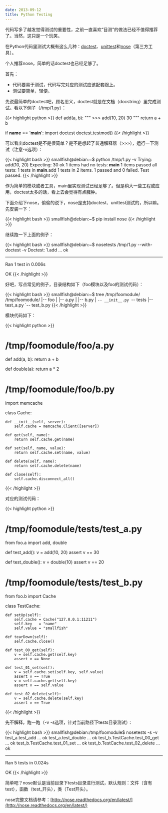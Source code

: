 ```yaml
---
date: 2013-09-12
title: Python Testing
---
```


代码写多了越发觉得测试的重要性，之前一直喜欢“目测”的做法已经不值得推荐了。当然，这只是一个玩笑。

在Python代码里测试大概有这么几种：[doctest](http://docs.python.org/2/library/doctest.html)、[unittest](http://docs.python.org/2/library/unittest.html)和[nose](http://nose.readthedocs.org/en/latest/)（第三方工具）。

个人推荐nose，简单的话doctest也已经足够了。

首先：

* 代码要易于测试，代码写完对应的测试应该配套跟上。
* 测试要简单，轻便。

先说最简单的doctest吧，顾名思义，doctest就是在文档（docstring）里完成测试。看以下例子（/tmp/1.py）：

{{< highlight python >}}
def add(a, b):
    """
    >>> add(10, 20)
    30
    """
    return a + b

if __name__ == '__main__':
    import doctest
    doctest.testmod()
{{< /highlight >}}
    
可以看出doctest是不是很简单？是不是想起了普通解释器（>>>），运行一下测试（注意-v选项）：

{{< highlight bash >}}
smallfish@debian:~$ python /tmp/1.py -v
Trying:
    add(10, 20)
Expecting:
    30
ok
1 items had no tests:
    __main__
1 items passed all tests:
   1 tests in __main__.add
1 tests in 2 items.
1 passed and 0 failed.
Test passed.
{{< /highlight >}}

作为简单的模块或者工具，main里实现测试已经足够了。但是稍大一些工程或应用，doctest太多的话，看上去会觉得有点臃肿。

下面介绍下nose，偷偷的说下，nose是支持doctest、unittest测试的，所以嘛。先安装一下：

{{< highlight bash >}}
smallfish@debian:~$ pip install nose
{{< /highlight >}}

继续跑一下上面的例子：

{{< highlight bash >}}
smallfish@debian:~$ nosetests /tmp/1.py --with-doctest -v
Doctest: 1.add ... ok

----------------------------------------------------------------------
Ran 1 test in 0.006s

OK
{{< /highlight >}}

好吧，写点常见的例子，目录结构如下（foo模块以及foo的测试代码）：

{{< highlight bash >}}
smallfish@debian:~$ tree /tmp/foomodule/
/tmp/foomodule/
|-- foo
|   |-- a.py
|   |-- b.py
|   `-- __init__.py
`-- tests
    |-- test_a.py
    `-- test_b.py
{{< /highlight >}}

模块代码如下：

{{< highlight python >}}
# /tmp/foomodule/foo/a.py 
def add(a, b):
    return a + b

def double(a):
    return a * 2
    
# /tmp/foomodule/foo/b.py 
import memcache

class Cache:

    def __init__(self, server):
        self.cache = memcache.Client([server])

    def get(self, name):
        return self.cache.get(name)

    def set(self, name, value):
        return self.cache.set(name, value)

    def delete(self, name):
        return self.cache.delete(name)

    def close(self):
        self.cache.disconnect_all()
{{< /highlight >}}


对应的测试代码：

{{< highlight python >}}
# /tmp/foomodule/tests/test_a.py 
from foo.a import add, double

def test_add():
    v = add(10, 20)
    assert v == 30

def test_double():
    v = double(10)
    assert v == 20

# /tmp/foomodule/tests/test_b.py 
from foo.b import Cache

class TestCache:

    def setUp(self):
        self.cache = Cache("127.0.0.1:11211")
        self.key   = "name"
        self.value = "smallfish"

    def tearDown(self):
        self.cache.close()

    def test_00_get(self):
        v = self.cache.get(self.key)
        assert v == None

    def test_01_set(self):
        v = self.cache.set(self.key, self.value)
        assert v == True
        v = self.cache.get(self.key)
        assert v == self.value

    def test_02_delete(self):
        v = self.cache.delete(self.key)
        assert v == True
{{< /highlight >}}

先不解释，跑一跑（-v -s选项，针对当前路径下tests目录测试）：

{{< highlight bash >}}
smallfish@debian:/tmp/foomodule$ nosetests -s -v
test_a.test_add ... ok
test_a.test_double ... ok
test_b.TestCache.test_00_get ... ok
test_b.TestCache.test_01_set ... ok
test_b.TestCache.test_02_delete ... ok

----------------------------------------------------------------------
Ran 5 tests in 0.024s

OK
{{< /highlight >}}

简单吧？nose默认是当前目录下tests目录进行测试，默认规则：文件（含有test），函数（test_开头），类（Test开头）。

nose完整文档请参考：[http://nose.readthedocs.org/en/latest/](http://nose.readthedocs.org/en/latest/)





